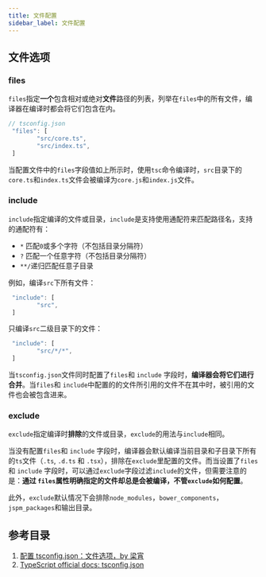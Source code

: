 ```yaml
---
title: 文件配置
sidebar_label: 文件配置
---
```


## 文件选项

### files

`files`指定**一个**包含相对或绝对**文件**路径的列表，列举在`files`中的所有文件，编译器在编译时都会将它们包含在内。

```js
// tsconfig.json
 "files": [
        "src/core.ts",
        "src/index.ts",
 ]
```

当配置文件中的`files`字段值如上所示时，使用`tsc`命令编译时，`src`目录下的`core.ts`和`index.ts`文件会被编译为`core.js`和`index.js`文件。

### include

`include`指定编译的文件或目录，`include`是支持使用通配符来匹配路径名，支持的通配符有：

- `*` 匹配`0`或多个字符（不包括目录分隔符）
- `?` 匹配一个任意字符（不包括目录分隔符）
- `**/`递归匹配任意子目录

例如，编译`src`下所有文件：

```js
 "include": [
        "src",
 ]
```

只编译`src`二级目录下的文件：

```js
 "include": [
        "src/*/*",
 ]
```

当`tsconfig.json`文件同时配置了`files`和 `include` 字段时，**编译器会将它们进行合并**。当`files`和 `include`中配置的的文件所引用的文件不在其中时，被引用的文件也会被包含进来。

### exclude

`exclude`指定编译时**排除**的文件或目录，`exclude`的用法与`include`相同。

当没有配置`files`和 `include` 字段时，编译器会默认编译当前目录和子目录下所有的`ts`文件（`.ts`, `.d.ts` 和 `.tsx`），排除在`exclude`里配置的文件。而当设置了`files`和 `include` 字段时，可以通过`exclude`字段过滤`include`的文件，但需要注意的是：**通过 `files`属性明确指定的文件却总是会被编译，不管`exclude`如何配置**。

此外，`exclude`默认情况下会排除`node_modules`，`bower_components`，`jspm_packages`和输出目录。

## 参考目录

1. [配置 tsconfig.json：文件选项，by 梁宵](https://time.geekbang.org/course/detail/211-116217)
2. [TypeScript official docs: tsconfig.json](https://www.typescriptlang.org/docs/handbook/tsconfig-json.html)
